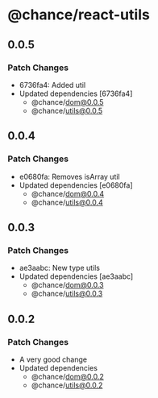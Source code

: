 # @chance/react-utils

## 0.0.5

### Patch Changes

- 6736fa4: Added util
- Updated dependencies [6736fa4]
  - @chance/dom@0.0.5
  - @chance/utils@0.0.5

## 0.0.4

### Patch Changes

- e0680fa: Removes isArray util
- Updated dependencies [e0680fa]
  - @chance/dom@0.0.4
  - @chance/utils@0.0.4

## 0.0.3

### Patch Changes

- ae3aabc: New type utils
- Updated dependencies [ae3aabc]
  - @chance/dom@0.0.3
  - @chance/utils@0.0.3

## 0.0.2

### Patch Changes

- A very good change
- Updated dependencies
  - @chance/dom@0.0.2
  - @chance/utils@0.0.2
